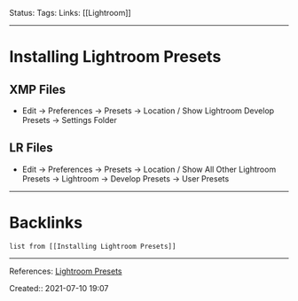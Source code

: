 Status: 
Tags: 
Links: [[Lightroom]]
___
# Installing Lightroom Presets
## XMP Files
- Edit -> Preferences -> Presets -> Location / Show Lightroom Develop Presets -> Settings Folder
## LR Files
- Edit -> Preferences -> Presets -> Location / Show All Other Lightroom Presets ->  Lightroom -> Develop Presets -> User Presets
___
# Backlinks
```dataview
list from [[Installing Lightroom Presets]]
```
___
References: [Lightroom Presets](https://contrastly.com/free-lightroom-presets/)

Created:: 2021-07-10 19:07
